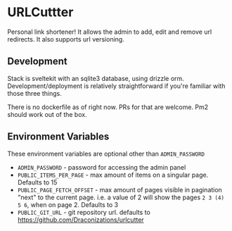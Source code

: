 # URLCuttter

Personal link shortener! It allows the admin to add, edit and remove url redirects. It also supports url versioning.

## Development

Stack is sveltekit with an sqlite3 database, using drizzle orm. Development/deployment is relatively straightforward if you're familiar with those three things.

There is no dockerfile as of right now. PRs for that are welcome. Pm2 should work out of the box.

## Environment Variables

These environment variables are optional other than `ADMIN_PASSWORD`

-   `ADMIN_PASSWORD` - password for accessing the admin panel
-   `PUBLIC_ITEMS_PER_PAGE` - max amount of items on a singular page. Defaults to 15
-   `PUBLIC_PAGE_FETCH_OFFSET` - max amount of pages visible in pagination "next" to the current page. i.e. a value of 2 will show the pages `2 3 (4) 5 6`, when on page 2. Defaults to 3
-   `PUBLIC_GIT_URL` - git repository url. defaults to https://github.com/Draconizations/urlcutter
